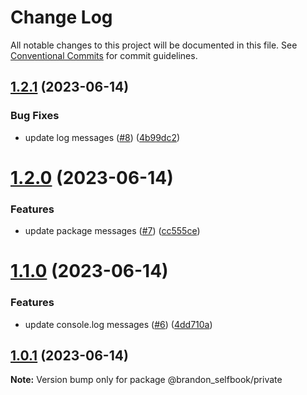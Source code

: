 # Change Log

All notable changes to this project will be documented in this file.
See [Conventional Commits](https://conventionalcommits.org) for commit guidelines.

## [1.2.1](https://github.com/brandon-selfbook/workspaces/compare/@brandon_selfbook/private@1.2.0...@brandon_selfbook/private@1.2.1) (2023-06-14)


### Bug Fixes

* update log messages ([#8](https://github.com/brandon-selfbook/workspaces/issues/8)) ([4b99dc2](https://github.com/brandon-selfbook/workspaces/commit/4b99dc23417d32f17ec129b8a3dc9d38da768811))





# [1.2.0](https://github.com/brandon-selfbook/workspaces/compare/@brandon_selfbook/private@1.1.0...@brandon_selfbook/private@1.2.0) (2023-06-14)


### Features

* update package messages ([#7](https://github.com/brandon-selfbook/workspaces/issues/7)) ([cc555ce](https://github.com/brandon-selfbook/workspaces/commit/cc555ce4f7f8f46fc6650400f99646f184cb1cbf))





# [1.1.0](https://github.com/brandon-selfbook/workspaces/compare/@brandon_selfbook/private@1.0.1...@brandon_selfbook/private@1.1.0) (2023-06-14)


### Features

* update console.log messages ([#6](https://github.com/brandon-selfbook/workspaces/issues/6)) ([4dd710a](https://github.com/brandon-selfbook/workspaces/commit/4dd710a1d1f9a9247ca7584b4f9eb76b2045096a))





## [1.0.1](https://github.com/brandon-selfbook/workspaces/compare/@brandon_selfbook/private@1.0.0...@brandon_selfbook/private@1.0.1) (2023-06-14)

**Note:** Version bump only for package @brandon_selfbook/private
